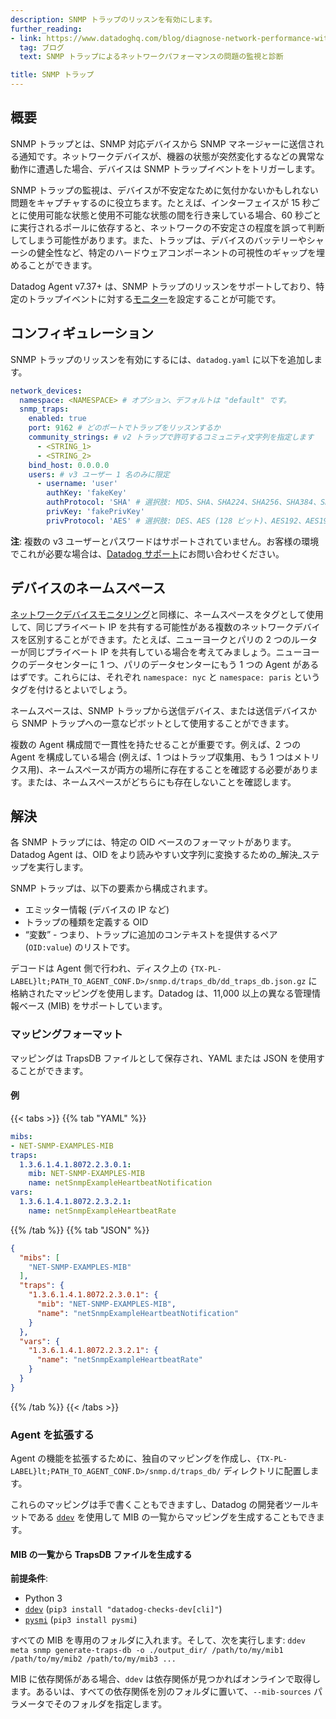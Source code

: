 ```yaml
---
description: SNMP トラップのリッスンを有効にします。
further_reading:
- link: https://www.datadoghq.com/blog/diagnose-network-performance-with-snmp-trap-monitoring/
  tag: ブログ
  text: SNMP トラップによるネットワークパフォーマンスの問題の監視と診断

title: SNMP トラップ
---
```


## 概要

SNMP トラップとは、SNMP 対応デバイスから SNMP マネージャーに送信される通知です。ネットワークデバイスが、機器の状態が突然変化するなどの異常な動作に遭遇した場合、デバイスは SNMP トラップイベントをトリガーします。

SNMP トラップの監視は、デバイスが不安定なために気付かないかもしれない問題をキャプチャするのに役立ちます。たとえば、インターフェイスが 15 秒ごとに使用可能な状態と使用不可能な状態の間を行き来している場合、60 秒ごとに実行されるポールに依存すると、ネットワークの不安定さの程度を誤って判断してしまう可能性があります。また、トラップは、デバイスのバッテリーやシャーシの健全性など、特定のハードウェアコンポーネントの可視性のギャップを埋めることができます。

Datadog Agent v7.37+ は、SNMP トラップのリッスンをサポートしており、特定のトラップイベントに対する[モニター][1]を設定することが可能です。

## コンフィギュレーション

SNMP トラップのリッスンを有効にするには、`datadog.yaml` に以下を追加します。

```yaml
network_devices:
  namespace: <NAMESPACE> # オプション、デフォルトは "default" です。
  snmp_traps:
    enabled: true
    port: 9162 # どのポートでトラップをリッスンするか
    community_strings: # v2 トラップで許可するコミュニティ文字列を指定します
      - <STRING_1>
      - <STRING_2>
    bind_host: 0.0.0.0
    users: # v3 ユーザー 1 名のみに限定
      - username: 'user'
        authKey: 'fakeKey'
        authProtocol: 'SHA' # 選択肢: MD5、SHA、SHA224、SHA256、SHA384、SHA512
        privKey: 'fakePrivKey'
        privProtocol: 'AES' # 選択肢: DES、AES (128 ビット)、AES192、AES192C、AES256、AES256C
```

**注**: 複数の v3 ユーザーとパスワードはサポートされていません。お客様の環境でこれが必要な場合は、[Datadog サポート][2]にお問い合わせください。

## デバイスのネームスペース

[ネットワークデバイスモニタリング][3]と同様に、ネームスペースをタグとして使用して、同じプライベート IP を共有する可能性がある複数のネットワークデバイスを区別することができます。たとえば、ニューヨークとパリの 2 つのルーターが同じプライベート IP を共有している場合を考えてみましょう。ニューヨークのデータセンターに 1 つ、パリのデータセンターにもう 1 つの Agent があるはずです。これらには、それぞれ `namespace: nyc` と `namespace: paris` というタグを付けるとよいでしょう。

ネームスペースは、SNMP トラップから送信デバイス、または送信デバイスから SNMP トラップへの一意なピボットとして使用することができます。

複数の Agent 構成間で一貫性を持たせることが重要です。例えば、2 つの Agent を構成している場合 (例えば、1 つはトラップ収集用、もう 1 つはメトリクス用)、ネームスペースが両方の場所に存在することを確認する必要があります。または、ネームスペースがどちらにも存在しないことを確認します。

## 解決

各 SNMP トラップには、特定の OID ベースのフォーマットがあります。Datadog Agent は、OID をより読みやすい文字列に変換するための_解決_ステップを実行します。

SNMP トラップは、以下の要素から構成されます。
- エミッター情報 (デバイスの IP など)
- トラップの種類を定義する OID
- “変数” - つまり、トラップに追加のコンテキストを提供するペア (`OID:value`) のリストです。

デコードは Agent 側で行われ、ディスク上の `{TX-PL-LABEL}lt;PATH_TO_AGENT_CONF.D>/snmp.d/traps_db/dd_traps_db.json.gz` に格納されたマッピングを使用します。Datadog は、11,000 以上の異なる管理情報ベース (MIB) をサポートしています。

### マッピングフォーマット

マッピングは TrapsDB ファイルとして保存され、YAML または JSON を使用することができます。

#### 例

{{< tabs >}}
{{% tab "YAML" %}}
```yaml
mibs:
- NET-SNMP-EXAMPLES-MIB
traps:
  1.3.6.1.4.1.8072.2.3.0.1:
    mib: NET-SNMP-EXAMPLES-MIB
    name: netSnmpExampleHeartbeatNotification
vars:
  1.3.6.1.4.1.8072.2.3.2.1:
    name: netSnmpExampleHeartbeatRate
```
{{% /tab %}}
{{% tab "JSON" %}}
```json
{
  "mibs": [
    "NET-SNMP-EXAMPLES-MIB"
  ],
  "traps": {
    "1.3.6.1.4.1.8072.2.3.0.1": {
      "mib": "NET-SNMP-EXAMPLES-MIB",
      "name": "netSnmpExampleHeartbeatNotification"
    }
  },
  "vars": {
    "1.3.6.1.4.1.8072.2.3.2.1": {
      "name": "netSnmpExampleHeartbeatRate"
    }
  }
}
```
{{% /tab %}}
{{< /tabs >}}

### Agent を拡張する

Agent の機能を拡張するために、独自のマッピングを作成し、`{TX-PL-LABEL}lt;PATH_TO_AGENT_CONF.D>/snmp.d/traps_db/` ディレクトリに配置します。

これらのマッピングは手で書くこともできますし、Datadog の開発者ツールキットである [`ddev`][4] を使用して MIB の一覧からマッピングを生成することもできます。

#### MIB の一覧から TrapsDB ファイルを生成する

**前提条件**:
- Python 3
- [`ddev`][4] (`pip3 install "datadog-checks-dev[cli]"`)
- [`pysmi`][5] (`pip3 install pysmi`)

すべての MIB を専用のフォルダに入れます。そして、次を実行します:
`ddev meta snmp generate-traps-db -o ./output_dir/ /path/to/my/mib1 /path/to/my/mib2 /path/to/my/mib3 ...`

MIB に依存関係がある場合、`ddev` は依存関係が見つかればオンラインで取得します。あるいは、すべての依存関係を別のフォルダに置いて、`--mib-sources` パラメータでそのフォルダを指定します。



[1]: /ja/monitors/
[2]: /ja/help/
[3]: /ja/network_monitoring/devices
[4]: /ja/developers/integrations/new_check_howto/?tab=configurationtemplate#developer-toolkit
[5]: https://pypi.org/project/pysmi/
